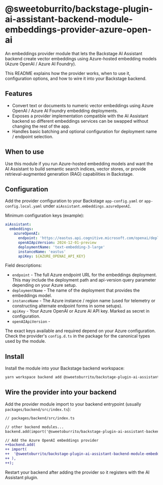 # @sweetoburrito/backstage-plugin-ai-assistant-backend-module-embeddings-provider-azure-open-ai

An embeddings provider module that lets the Backstage AI Assistant backend create vector embeddings
using Azure-hosted embedding models (Azure OpenAI / Azure AI Foundry).

This README explains how the provider works, when to use it, configuration options, and how to wire
it into your Backstage backend.

## Features

- Convert text or documents to numeric vector embeddings using Azure OpenAI / Azure AI Foundry
 embedding deployments.
- Exposes a provider implementation compatible with the AI Assistant backend so different
 embeddings services can be swapped without changing the rest of the app.
- Handles basic batching and optional configuration for deployment name / endpoint selection.

## When to use

Use this module if you run Azure-hosted embedding models and want the AI Assistant to build
semantic search indices, vector stores, or provide retrieval-augmented generation (RAG)
capabilities in Backstage.

## Configuration

Add the provider configuration to your Backstage `app-config.yaml` or `app-config.local.yaml` under
`aiAssistant.embeddings.azureOpenAI`.

Minimum configuration keys (example):

```yaml
aiAssistant:
  embeddings:
    azureOpenAI:
      endpoint: 'https://eastus.api.cognitive.microsoft.com/openai/deployments/text-embedding-3-large/embeddings?api-version=2023-05-15'
      openAIApiVersion: 2024-12-01-preview
      deploymentName: 'text-embedding-3-large'
      instanceName: 'eastus'
      apiKey: ${AZURE_OPENAI_API_KEY}

```

Field descriptions:

- `endpoint` - The full Azure endpoint URL for the embeddings deployment. This may include
 the deployment path and api-version query parameter depending on your Azure setup.
- `deploymentName` - The name of the deployment that provides the embeddings model.
- `instanceName` - The Azure instance / region name (used for telemetry or constructing alternate
 endpoint forms in some setups).
- `apiKey` - Your Azure OpenAI or Azure AI API key. Marked as secret in configuration.
- `openAIApiVersion` -

The exact keys available and required depend on your Azure configuration. Check the provider's
`config.d.ts` in the package for the canonical types used by the module.

## Install

Install the module into your Backstage backend workspace:

```sh
yarn workspace backend add @sweetoburrito/backstage-plugin-ai-assistant-backend-module-embeddings-provider-azure-open-ai
```

## Wire the provider into your backend

Add the provider module import to your backend entrypoint (usually `packages/backend/src/index.ts`):

```diff
// packages/backend/src/index.ts

// other backend modules...
backend.add(import('@sweetoburrito/backstage-plugin-ai-assistant-backend'));

// Add the Azure OpenAI embeddings provider
++backend.add(
++ import(
++  '@sweetoburrito/backstage-plugin-ai-assistant-backend-module-embeddings-provider-azure-open-ai'
++ ),
++);
```

Restart your backend after adding the provider so it registers with the AI Assistant plugin.
